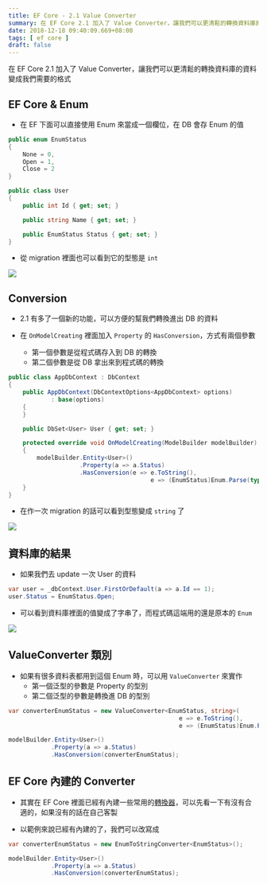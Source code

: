 ```yaml
---
title: EF Core - 2.1 Value Converter
summary: 在 EF Core 2.1 加入了 Value Converter，讓我們可以更清鬆的轉換資料庫的資料變成我們需要的格式
date: 2018-12-18 09:40:09.669+08:00
tags: [ ef core ]
draft: false
---
```


在 EF Core 2.1 加入了 Value Converter，讓我們可以更清鬆的轉換資料庫的資料變成我們需要的格式

## EF Core & Enum

- 在 EF 下面可以直接使用 Enum 來當成一個欄位，在 DB 會存 Enum 的值

```csharp
public enum EnumStatus
{
    None = 0,
    Open = 1,
    Close = 2
}

public class User
{
    public int Id { get; set; }

    public string Name { get; set; }

    public EnumStatus Status { get; set; }
}
```

- 從 migration 裡面也可以看到它的型態是 `int`

![](/static/images/404.webp)

## Conversion

- 2.1 有多了一個新的功能，可以方便的幫我們轉換進出 DB 的資料

- 在 `OnModelCreating` 裡面加入 `Property` 的 `HasConversion`，方式有兩個參數
	- 第一個參數是從程式碼存入到 DB 的轉換
	- 第二個參數是從 DB 拿出來到程式碼的轉換

```csharp
public class AppDbContext : DbContext
{
    public AppDbContext(DbContextOptions<AppDbContext> options)
            : base(options)
    {
    }

    public DbSet<User> User { get; set; }

    protected override void OnModelCreating(ModelBuilder modelBuilder)
    {
        modelBuilder.Entity<User>()
                    .Property(a => a.Status)
                    .HasConversion(e => e.ToString(),
                                        e => (EnumStatus)Enum.Parse(typeof(EnumStatus), e));
    }
}
```

- 在作一次 migration 的話可以看到型態變成 `string` 了

![](/static/images/404.webp)

## 資料庫的結果

- 如果我們去 update 一次 User 的資料

```csharp
var user = _dbContext.User.FirstOrDefault(a => a.Id == 1);
user.Status = EnumStatus.Open;
```

- 可以看到資料庫裡面的值變成了字串了，而程式碼這端用的還是原本的 `Enum`

![](/static/images/404.webp)

## ValueConverter 類別

- 如果有很多資料表都用到這個 Enum 時，可以用 `ValueConverter` 來實作
	- 第一個泛型的參數是 Property 的型別
	- 第二個泛型的參數是轉換進 DB 的型別

```csharp
var converterEnumStatus = new ValueConverter<EnumStatus, string>(
												e => e.ToString(),
												e => (EnumStatus)Enum.Parse(typeof(EnumStatus), e));

modelBuilder.Entity<User>()
            .Property(a => a.Status)
            .HasConversion(converterEnumStatus);
```

## EF Core 內建的 Converter

- 其實在 EF Core 裡面已經有內建一些常用的[轉換器](https://docs.microsoft.com/zh-tw/ef/core/modeling/value-conversions#built-in-converters)，可以先看一下有沒有合適的，如果沒有的話在自己客製

- 以範例來說已經有內建的了，我們可以改寫成

```csharp
var converterEnumStatus = new EnumToStringConverter<EnumStatus>();

modelBuilder.Entity<User>()
            .Property(a => a.Status)
            .HasConversion(converterEnumStatus);
```